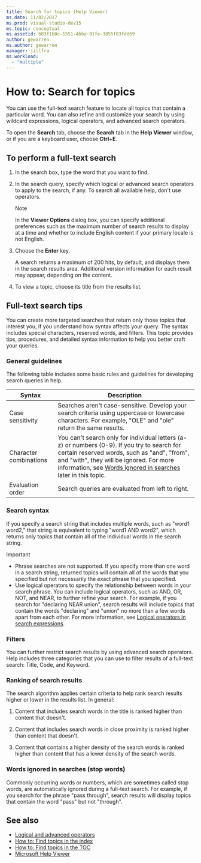 ```yaml
---
title: Search for topics (Help Viewer)
ms.date: 11/02/2017
ms.prod: visual-studio-dev15
ms.topic: conceptual
ms.assetid: 683f1b0c-1551-4bba-91fe-3855f03fdd69
author: gewarren
ms.author: gewarren
manager: jillfra
ms.workload:
  - "multiple"
---
```

# How to: Search for topics

You can use the full-text search feature to locate all topics that contain a particular word. You can also refine and customize your search by using wildcard expressions, logical operators, and advanced search operators.

To open the **Search** tab, choose the **Search** tab in the **Help Viewer** window, or if you are a keyboard user, choose **Ctrl**+**E**.

## To perform a full-text search

1.  In the search box, type the word that you want to find.

2.  In the search query, specify which logical or advanced search operators to apply to the search, if any. To search all available help, don't use operators.

    > [!NOTE]
    > In the **Viewer Options** dialog box, you can specify additional preferences such as the maximum number of search results to display at a time and whether to include English content if your primary locale is not English.

3.  Choose the **Enter** key.

     A search returns a maximum of 200 hits, by default, and displays them in the search results area. Additional version information for each result may appear, depending on the content.

4.  To view a topic, choose its title from the results list.

## Full-text search tips

You can create more targeted searches that return only those topics that interest you, if you understand how syntax affects your query. The syntax includes special characters, reserved words, and filters. This topic provides tips, procedures, and detailed syntax information to help you better craft your queries.

### General guidelines

The following table includes some basic rules and guidelines for developing search queries in help.

|Syntax|Description|
|------------|-----------------|
|Case sensitivity|Searches aren't case-sensitive. Develop your search criteria using uppercase or lowercase characters. For example, "OLE" and "ole" return the same results.|
|Character combinations|You can't search only for individual letters (a-z) or numbers (0-9). If you try to search for certain reserved words, such as "and", "from", and "with", they will be ignored. For more information, see [Words ignored in searches](#stopwords) later in this topic.|
|Evaluation order|Search queries are evaluated from left to right.|

### Search syntax

If you specify a search string that includes multiple words, such as "word1 word2," that string is equivalent to typing "word1 AND word2", which returns only topics that contain all of the individual words in the search string.

> [!IMPORTANT]
> - Phrase searches are not supported. If you specify more than one word in a search string, returned topics will contain all of the words that you specified but not necessarily the exact phrase that you specified.
> - Use logical operators to specify the relationship between words in your search phrase. You can include logical operators, such as AND, OR, NOT, and NEAR, to further refine your search. For example, if you search for "declaring NEAR union", search results will include topics that contain the words "declaring" and "union" no more than a few words apart from each other. For more information, see [Logical operators in search expressions](../help-viewer/logical-operators-search-expressions.md).

### Filters

You can further restrict search results by using advanced search operators. Help includes three categories that you can use to filter results of a full-text search: Title, Code, and Keyword.

### Ranking of search results

The search algorithm applies certain criteria to help rank search results higher or lower in the results list. In general:

1.  Content that includes search words in the title is ranked higher than content that doesn't.

2.  Content that includes search words in close proximity is ranked higher than content that doesn't.

3.  Content that contains a higher density of the search words is ranked higher than content that has a lower density of the search words.

### <a name="stopwords"> Words ignored in searches (stop words) </a>

Commonly occurring words or numbers, which are sometimes called stop words, are automatically ignored during a full-text search. For example, if you search for the phrase "pass through", search results will display topics that contain the word "pass" but not "through".

## See also

- [Logical and advanced operators](../help-viewer/logical-operators-search-expressions.md)
- [How to: Find topics in the index](../help-viewer/find-topics-index.md)
- [How to: Find topics in the TOC](../help-viewer/find-topics-toc.md)
- [Microsoft Help Viewer](../help-viewer/overview.md)